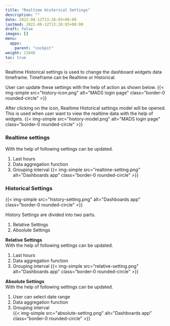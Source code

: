 ```yaml
---
title: "Realtime Historical Settings"
description: ""
date: 2022-08-12T13:28:03+08:00
lastmod: 2022-08-12T13:28:03+08:00
draft: false
images: []
menu:
  apps:
    parent: "cockpit"
weight: 21040
toc: true
---
```


Realtime Historical settings is used to change the dashboard widgets data timeframe.
Timeframe can be Realtime or Historical.

User can update these settings with the help of action as shown below.
{{< img-simple src="history-icon.png" alt="MADS login page" class="border-0 rounded-circle" >}}<br/>

After clicking on the icon, Realtime Historical settings model will be opened. This is used when user want to view the realtime data with the help of widgets.
{{< img-simple src="history-model.png" alt="MADS login page" class="border-0 rounded-circle" >}}

### Realtime settings
With the help of following settings can be updated.
1. Last hours
2. Data aggregation function
3. Grouping interval
{{< img-simple src="realtime-setting.png" alt="Dashboards app" class="border-0 rounded-circle" >}}
### Historical Settings
{{< img-simple src="history-setting.png" alt="Dashboards app" class="border-0 rounded-circle" >}}

History Settings are divided into two parts.

1. Relative Settings
2. Absolute Settings


**Relative Settings** <br/>
With the help of following settings can be updated.
1. Last hours
2. Data aggregation function
3. Grouping interval
{{< img-simple src="relative-setting.png" alt="Dashboards app" class="border-0 rounded-circle" >}}<br/>

**Absolute Settings**<br/>
With the help of following settings can be updated.<br/>
1. User can select date range<br/>
2. Data aggregation function<br/>
3. Grouping interval<br/>
{{< img-simple src="absolute-setting.png" alt="Dashboards app" class="border-0 rounded-circle" >}}